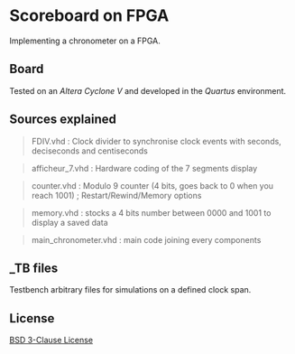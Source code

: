 # Scoreboard on FPGA

Implementing a chronometer on a FPGA.

## Board

Tested on an *Altera Cyclone V* and developed in the *Quartus* environment.

## Sources explained

> FDIV.vhd : Clock divider to synchronise clock events with seconds, deciseconds and centiseconds

> afficheur_7.vhd : Hardware coding of the 7 segments display

> counter.vhd : Modulo 9 counter (4 bits, goes back to 0 when you reach 1001)  ; Restart/Rewind/Memory options

> memory.vhd : stocks a 4 bits number between 0000 and 1001 to display a saved data

> main_chronometer.vhd : main code joining every components

## _TB files

Testbench arbitrary files for simulations on a defined clock span.

## License

[BSD 3-Clause License](https://github.com/Guilyx/scoreboard-fpga/blob/master/LICENSE)
